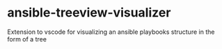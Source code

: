 # ansible-treeview-visualizer
Extension to vscode for visualizing an ansible playbooks structure in the form of a tree
